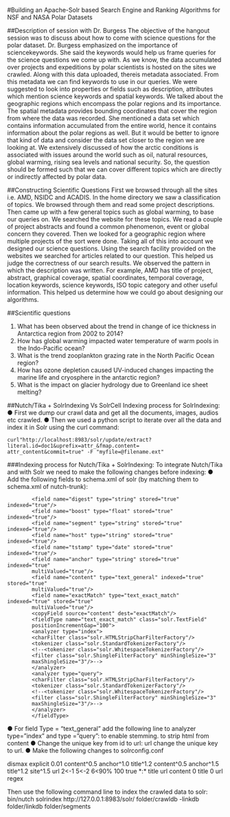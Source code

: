 #Building an Apache-Solr based Search Engine and Ranking Algorithms for NSF and NASA Polar Datasets

##Description of session with Dr. Burgess
The objective of the hangout session was to discuss about how to come with science questions for the polar dataset. 
Dr. Burgess emphasized on the importance of sciencekeywords. She said the keywords would help us frame queries for 
the science questions we come up with. As we know, the data accumulated over projects and expeditions by polar scientists is hosted on the sites we crawled. Along with this data uploaded, thereis metadata associated. From this metadata we can find keywords to use in our queries. We were suggested to look into properties or fields such as description, attributes which
mention science keywords and spatial keywords. We talked about the geographic regions which encompass the polar regions and its importance. The spatial metadata provides bounding coordinates that cover the region from where the data was recorded.
She mentioned a data set which contains information accumulated from the entire world, hence it contains information about the polar regions as well. But it would be better to ignore that kind of data and consider the data set closer to the region we are
looking at. We extensively discussed of how the arctic conditions is associated with issues around the world such as oil, natural resources, global warming, rising sea levels and national security. So, the question should be formed such that we can cover different topics which are directly or indirectly affected by polar data.

##Constructing Scientific Questions
First we browsed through all the sites i.e. AMD, NSIDC and ACADIS. In the home directory we saw a classification of topics. We browsed through them and read some project descriptions. Then came up with a few general topics such as global warming,
to base our queries on. We searched the website for these topics. We read a couple of project abstracts and found a common phenomenon, event or global concern they covered. Then we looked for a geographic region where multiple projects of the sort
were done. Taking all of this into account we designed our science questions. Using the search facility provided on the websites we searched for articles related to our question. This helped us judge the correctness of our search results. We observed the pattern in which the description was written. For example, AMD has title of project, abstract,
graphical coverage, spatial coordinates, temporal coverage, location keywords, science keywords, ISO topic category and other useful information. This helped us determine how we could go about designing our algorithms.

##Scientific questions
1. What has been observed about the trend in change of ice thickness in Antarctica region from 2002 to 2014?
2. How has global warming impacted water temperature of warm pools in the Indo-Pacific ocean?
3. What is the trend zooplankton grazing rate in the North Pacific Ocean region?
4. How has ozone depletion caused UV-induced changes impacting the marine life and cryosphere in the antarctic region?
5. What is the impact on glacier hydrology due to Greenland ice sheet melting?

##Nutch/Tika + SolrIndexing Vs SolrCell
Indexing process for SolrIndexing:
● First we dump our crawl data and get all the documents, images, audios etc crawled.
● Then we used a python script to iterate over all the data and index it in Solr using the curl command: 

    curl"http://localhost:8983/solr/update/extract?literal.id=doc1&uprefix=attr_&fmap.content=
    attr_content&commit=true" -F "myfile=@filename.ext"

###Indexing process for Nutch/Tika + SolrIndexing:
To integrate Nutch/Tika and with Solr we need to make the following changes before indexing:
● Add the following fields to schema.xml of solr (by matching them to schema.xml of nutch-trunk):

            <field name="digest" type="string" stored="true" indexed="true"/>
            <field name="boost" type="float" stored="true" indexed="true"/>
            <field name="segment" type="string" stored="true" indexed="true"/>
            <field name="host" type="string" stored="true" indexed="true"/>
            <field name="tstamp" type="date" stored="true" indexed="true"/>
            <field name="anchor" type="string" stored="true" indexed="true"
            multiValued="true"/>
            <field name="content" type="text_general" indexed="true" stored="true"
            multiValued="true"/>
            <field name="exactMatch" type="text_exact_match" indexed="true" stored="true"
            multiValued="true"/>
            <copyField source="content" dest="exactMatch"/>
            <fieldType name="text_exact_match" class="solr.TextField"
            positionIncrementGap="100">
            <analyzer type="index">
            <charFilter class="solr.HTMLStripCharFilterFactory"/>
            <tokenizer class="solr.StandardTokenizerFactory"/>
            <!--<tokenizer class="solr.WhitespaceTokenizerFactory"/>
            <filter class="solr.ShingleFilterFactory" minShingleSize="3"
            maxShingleSize="3"/>-->
            </analyzer>
            <analyzer type="query">
            <charFilter class="solr.HTMLStripCharFilterFactory"/>
            <tokenizer class="solr.StandardTokenizerFactory"/>
            <!--<tokenizer class="solr.WhitespaceTokenizerFactory"/>
            <filter class="solr.ShingleFilterFactory" minShingleSize="3"
            maxShingleSize="3"/>-->
            </analyzer>
            </fieldType>
● For field Type = “text_general” add the following line to analyzer type=”index” and
type =”query”:
<filter class="solr.PorterStemFilterFactory"/> to enable stemming.
<charFilter class="solr.HTMLStripCharFilterFactory"/> to strip html from
content
● Change the unique key from id to url:
<uniqueKey>url</uniqueKey> change the unique key to url.
● Make the following changes to solrconfig.conf
<p></p>
<p><requestHandler name="/nutch" class="solr.SearchHandler" >
<lst name="defaults">
<str name="defType">dismax</str>
<str name="echoParams">explicit</str>
<float name="tie">0.01</float>
<str name="qf">
content^0.5 anchor^1.0 title^1.2
</str>
<str name="pf">
content^0.5 anchor^1.5 title^1.2 site^1.5
</str>
<str name="fl">
url
</str>
<str name="mm">
2&lt;-1 5&lt;-2 6<90%
</str>
<int name="ps">100</int>
<bool name="hl">true</bool>
<str name="q.alt">*:*</str>
<str name="hl.fl">title url content</str>
<str name="f.title.hl.fragsize">0</str>
<str name="f.title.hl.alternateField">title</str>
<str name="f.url.hl.fragsize">0</str>
<str name="f.url.hl.alternateField">url</str>
<str name="f.content.hl.fragmenter">regex</str>
</lst>
</requestHandler>
</p>
Then use the following command line to index the crawled data to solr:
bin/nutch solrindex http://127.0.0.1:8983/solr/ folder/crawldb -linkdb folder/linkdb
folder/segments
